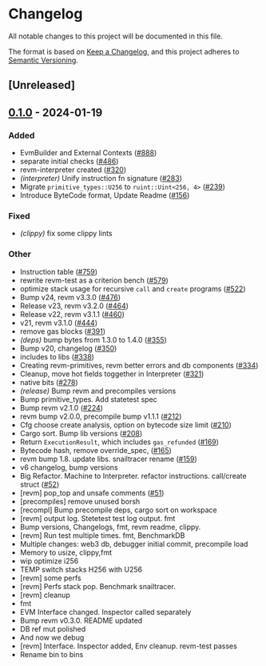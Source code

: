 # Changelog
All notable changes to this project will be documented in this file.

The format is based on [Keep a Changelog](https://keepachangelog.com/en/1.0.0/),
and this project adheres to [Semantic Versioning](https://semver.org/spec/v2.0.0.html).

## [Unreleased]

## [0.1.0](https://github.com/baoguomarshall/revm/releases/tag/revm-test-v0.1.0) - 2024-01-19

### Added
- EvmBuilder and External Contexts ([#888](https://github.com/baoguomarshall/revm/pull/888))
- separate initial checks ([#486](https://github.com/baoguomarshall/revm/pull/486))
- revm-interpreter created ([#320](https://github.com/baoguomarshall/revm/pull/320))
- *(interpreter)* Unify instruction fn signature ([#283](https://github.com/baoguomarshall/revm/pull/283))
- Migrate `primitive_types::U256` to `ruint::Uint<256, 4>` ([#239](https://github.com/baoguomarshall/revm/pull/239))
- Introduce ByteCode format, Update Readme ([#156](https://github.com/baoguomarshall/revm/pull/156))

### Fixed
- *(clippy)* fix some clippy lints

### Other
- Instruction table ([#759](https://github.com/baoguomarshall/revm/pull/759))
- rewrite revm-test as a criterion bench ([#579](https://github.com/baoguomarshall/revm/pull/579))
- optimize stack usage for recursive `call` and `create` programs ([#522](https://github.com/baoguomarshall/revm/pull/522))
- Bump v24, revm v3.3.0 ([#476](https://github.com/baoguomarshall/revm/pull/476))
- Release v23, revm v3.2.0 ([#464](https://github.com/baoguomarshall/revm/pull/464))
- Release v22, revm v3.1.1 ([#460](https://github.com/baoguomarshall/revm/pull/460))
- v21, revm v3.1.0 ([#444](https://github.com/baoguomarshall/revm/pull/444))
- remove gas blocks ([#391](https://github.com/baoguomarshall/revm/pull/391))
- *(deps)* bump bytes from 1.3.0 to 1.4.0 ([#355](https://github.com/baoguomarshall/revm/pull/355))
- Bump v20, changelog ([#350](https://github.com/baoguomarshall/revm/pull/350))
- includes to libs ([#338](https://github.com/baoguomarshall/revm/pull/338))
- Creating revm-primitives, revm better errors and db components  ([#334](https://github.com/baoguomarshall/revm/pull/334))
- Cleanup, move hot fields toggether in Interpreter ([#321](https://github.com/baoguomarshall/revm/pull/321))
- native bits ([#278](https://github.com/baoguomarshall/revm/pull/278))
- *(release)* Bump revm and precompiles versions
- Bump primitive_types. Add statetest spec
- Bump revm v2.1.0 ([#224](https://github.com/baoguomarshall/revm/pull/224))
- revm bump v2.0.0, precompile bump v1.1.1 ([#212](https://github.com/baoguomarshall/revm/pull/212))
- Cfg choose create analysis, option on bytecode size limit ([#210](https://github.com/baoguomarshall/revm/pull/210))
- Cargo sort. Bump lib versions ([#208](https://github.com/baoguomarshall/revm/pull/208))
- Return `ExecutionResult`, which includes `gas_refunded` ([#169](https://github.com/baoguomarshall/revm/pull/169))
- Bytecode hash, remove override_spec, ([#165](https://github.com/baoguomarshall/revm/pull/165))
- revm bump 1.8. update libs. snailtracer rename ([#159](https://github.com/baoguomarshall/revm/pull/159))
- v6 changelog, bump versions
- Big Refactor. Machine to Interpreter. refactor instructions. call/create struct ([#52](https://github.com/baoguomarshall/revm/pull/52))
- [revm] pop_top and unsafe comments ([#51](https://github.com/baoguomarshall/revm/pull/51))
- [precompiles] remove unused borsh
- [recompl] Bump precompile deps, cargo sort on workspace
- [revm] output log. Stetetest test log output. fmt
- Bump versions, Changelogs, fmt, revm readme, clippy.
- [revm] Run test multiple times. fmt, BenchmarkDB
- Multiple changes: web3 db, debugger initial commit, precompile load
- Memory to usize, clippy,fmt
- wip optimize i256
- TEMP switch stacks H256 with U256
- [revm] some perfs
- [revm] Perfs stack pop. Benchmark snailtracer.
- [revm] cleanup
- fmt
- EVM Interface changed. Inspector called separately
- Bump revm v0.3.0. README updated
- DB ref mut polished
- And now we debug
- [revm] Interface. Inspector added, Env cleanup. revm-test passes
- Rename bin to bins
